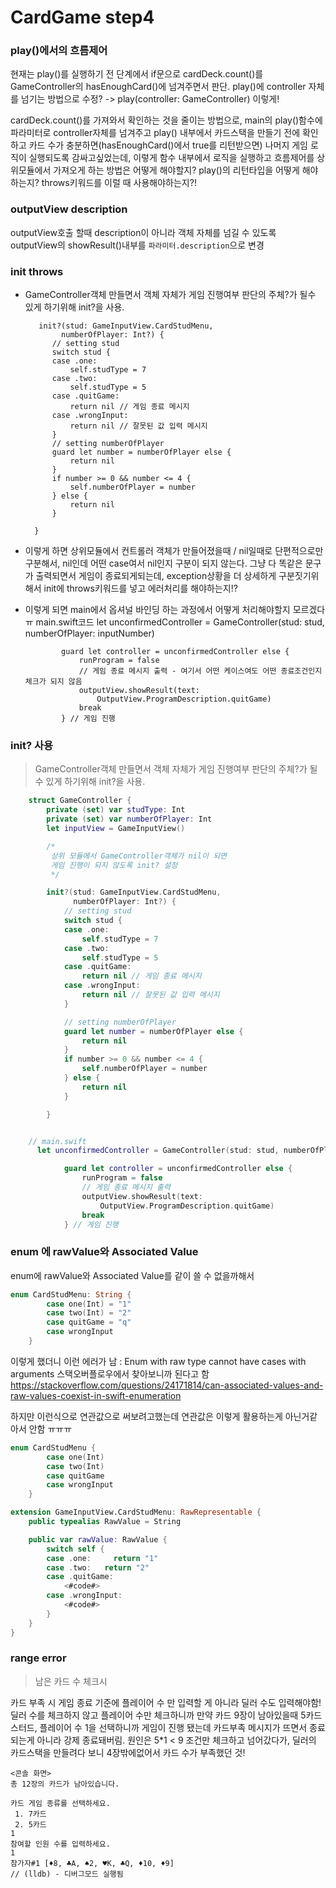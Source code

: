 # CardGame step4

### play()에서의 흐름제어
현재는 play()를 실행하기 전 단계에서 if문으로 cardDeck.count()를 GameController의 hasEnoughCard()에 넘겨주면서 판단.
play()에 controller 자체를 넘기는 방법으로 수정? -> play(controller: GameController) 이렇게!

cardDeck.count()를 가져와서 확인하는 것을 줄이는 방법으로, main의 play()함수에 파라미터로 controller자체를 넘겨주고 play() 내부에서 카드스택을 만들기 전에 확인하고 카드 수가 충분하면(hasEnoughCard()에서 true를 리턴받으면) 나머지 게임 로직이 실행되도록 감싸고싶었는데, 이렇게 함수 내부에서 로직을 실행하고 흐름제어를 상위모듈에서 가져오게 하는 방법은 어떻게 해야할지? play()의 리턴타입을 어떻게 해야하는지? throws키워드를 이럴 때 사용해야하는지?!

### outputView description
outputView호출 할때 description이 아니라 객체 자체를 넘길 수 있도록 outputView의 showResult()내부를 `파라미터.description`으로 변경

### init throws

- GameController객체 만들면서 객체 자체가 게임 진행여부 판단의 주체?가 될수 있게 하기위해 init?을 사용.

         init?(stud: GameInputView.CardStudMenu,
              numberOfPlayer: Int?) {
            // setting stud
            switch stud {
            case .one:
                self.studType = 7
            case .two:
                self.studType = 5
            case .quitGame:
                return nil // 게임 종료 메시지
            case .wrongInput:
                return nil // 잘못된 값 입력 메시지
            }
            // setting numberOfPlayer
            guard let number = numberOfPlayer else {
                return nil
            }
            if number >= 0 && number <= 4 {
                self.numberOfPlayer = number
            } else {
                return nil
            }

        }

- 이렇게 하면 상위모듈에서 컨트롤러 객체가 만들어졌을때 / nil일때로 단편적으로만 구분해서, nil인데 어떤 case여서 nil인지 구분이 되지 않는다. 그냥 다 똑같은 문구가 출력되면서 게임이 종료되게되는데, exception상황을 더 상세하게 구분짓기위해서 init에 throws키워드를 넣고 에러처리를 해야하는지!?
- 이렇게 되면 main에서 옵셔널 바인딩 하는 과정에서 어떻게 처리해야할지 모르겠다 ㅠ
  main.swift코드
      let unconfirmedController = GameController(stud: stud, numberOfPlayer: inputNumber)

              guard let controller = unconfirmedController else {
                  runProgram = false
                  // 게임 종료 메시지 출력 - 여기서 어떤 케이스여도 어떤 종료조건인지 체크가 되지 않음
                  outputView.showResult(text:
                      OutputView.ProgramDescription.quitGame)
                  break
              } // 게임 진행


### init? 사용
> GameController객체 만들면서 객체 자체가 게임 진행여부 판단의 주체?가 될수 있게 하기위해 init?을 사용.

```Swift
    struct GameController {
        private (set) var studType: Int
        private (set) var numberOfPlayer: Int
        let inputView = GameInputView()

        /*
         상위 모듈에서 GameController객체가 nil이 되면
         게임 진행이 되지 않도록 init? 설정
         */

        init?(stud: GameInputView.CardStudMenu,
              numberOfPlayer: Int?) {
            // setting stud
            switch stud {
            case .one:
                self.studType = 7
            case .two:
                self.studType = 5
            case .quitGame:
                return nil // 게임 종료 메시지
            case .wrongInput:
                return nil // 잘못된 값 입력 메시지
            }

            // setting numberOfPlayer
            guard let number = numberOfPlayer else {
                return nil
            }
            if number >= 0 && number <= 4 {
                self.numberOfPlayer = number
            } else {
                return nil
            }

        }


    // main.swift
      let unconfirmedController = GameController(stud: stud, numberOfPlayer: inputNumber)

            guard let controller = unconfirmedController else {
                runProgram = false
                // 게임 종료 메시지 출력
                outputView.showResult(text:
                    OutputView.ProgramDescription.quitGame)
                break
            } // 게임 진행

```




### enum 에 rawValue와 Associated Value
enum에 rawValue와 Associated Value를 같이 쓸 수 없을까해서
```swift
enum CardStudMenu: String {
        case one(Int) = "1"
        case two(Int) = "2"
        case quitGame = "q"
        case wrongInput
    }
```
이렇게 했더니 이런 에러가 남 : Enum with raw type cannot have cases with arguments
스택오버플로우에서 찾아보니까 된다고 함
https://stackoverflow.com/questions/24171814/can-associated-values-and-raw-values-coexist-in-swift-enumeration

하지만 이런식으로 연관값으로 써보려고했는데 연관값은 이렇게 활용하는게 아닌거같아서 안함 ㅠㅠㅠ
```swift
enum CardStudMenu {
        case one(Int)
        case two(Int)
        case quitGame
        case wrongInput
    }

extension GameInputView.CardStudMenu: RawRepresentable {
    public typealias RawValue = String

    public var rawValue: RawValue {
        switch self {
        case .one:     return "1"
        case .two:   return "2"
        case .quitGame:
            <#code#>
        case .wrongInput:
            <#code#>
        }
    }
}
```

### range error
> 남은 카드 수 체크시

카드 부족 시 게임 종료 기준에 플레이어 수 만 입력할 게 아니라 딜러 수도 입력해야함!
딜러 수를 체크하지 않고 플레이어 수만 체크하니까 만약 카드 9장이 남아있을때 5카드스터드, 플레이어 수 1을 선택하니까 게임이 진행 됐는데 카드부족 메시지가 뜨면서 종료되는게 아니라 강제 종료돼버림. 원인은 5*1 < 9 조건만 체크하고 넘어갔다가, 딜러의 카드스택을 만들려다 보니 4장밖에없어서 카드 수가 부족했던 것!
```
<콘솔 화면>
총 12장의 카드가 남아있습니다.

카드 게임 종류를 선택하세요.
 1. 7카드
 2. 5카드
1
참여할 인원 수를 입력하세요.
1
참가자#1 [♦️8, ♣️A, ♠️2, ♥️K, ♣️Q, ♦️10, ♦️9]
// (lldb) - 디버그모드 실행됨
```
